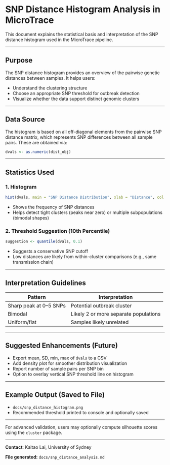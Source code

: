 # SNP Distance Histogram Analysis in MicroTrace

This document explains the statistical basis and interpretation of the SNP distance histogram used in the MicroTrace pipeline.

---

## Purpose
The SNP distance histogram provides an overview of the pairwise genetic distances between samples. It helps users:

- Understand the clustering structure
- Choose an appropriate SNP threshold for outbreak detection
- Visualize whether the data support distinct genomic clusters

---

## Data Source
The histogram is based on all off-diagonal elements from the pairwise SNP distance matrix, which represents SNP differences between all sample pairs. These are obtained via:

```r
dvals <- as.numeric(dist_obj)
```

---

## Statistics Used

### 1. Histogram
```r
hist(dvals, main = "SNP Distance Distribution", xlab = "Distance", col = "lightblue")
```
- Shows the frequency of SNP distances
- Helps detect tight clusters (peaks near zero) or multiple subpopulations (bimodal shapes)

### 2. Threshold Suggestion (10th Percentile)
```r
suggestion <- quantile(dvals, 0.1)
```
- Suggests a conservative SNP cutoff
- Low distances are likely from within-cluster comparisons (e.g., same transmission chain)

---

## Interpretation Guidelines
| Pattern         | Interpretation                                  |
|----------------|--------------------------------------------------|
| Sharp peak at 0–5 SNPs | Potential outbreak cluster                  |
| Bimodal         | Likely 2 or more separate populations           |
| Uniform/flat    | Samples likely unrelated                        |

---

## Suggested Enhancements (Future)
- Export mean, SD, min, max of `dvals` to a CSV
- Add density plot for smoother distribution visualization
- Report number of sample pairs per SNP bin
- Option to overlay vertical SNP threshold line on histogram

---

## Example Output (Saved to File)

- `docs/snp_distance_histogram.png`
- Recommended threshold printed to console and optionally saved

---

For advanced validation, users may optionally compute silhouette scores using the `cluster` package.

---

**Contact**: Kaitao Lai, University of Sydney

**File generated:** `docs/snp_distance_analysis.md`